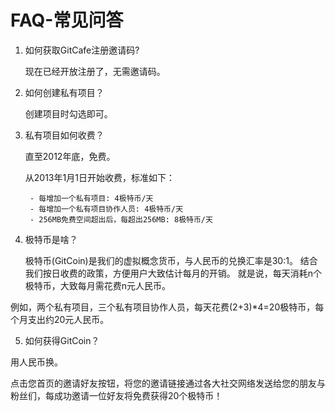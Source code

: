 # FAQ-常见问答

1. 如何获取GitCafe注册邀请码?

    现在已经开放注册了，无需邀请码。

2. 如何创建私有项目？

    创建项目时勾选即可。

3. 私有项目如何收费？

    直至2012年底，免费。

    从2013年1月1日开始收费，标准如下：

        - 每增加一个私有项目: 4极特币/天
        - 每增加一个私有项目协作人员: 4极特币/天
        - 256MB免费空间超出后，每超出256MB: 8极特币/天

4. 极特币是啥？

    极特币(GitCoin)是我们的虚拟概念货币，与人民币的兑换汇率是30:1。
    结合我们按日收费的政策，方便用户大致估计每月的开销。
    就是说，每天消耗n个极特币，大致每月需花费n元人民币。

例如，两个私有项目，三个私有项目协作人员，每天花费(2+3)*4=20极特币，每个月支出约20元人民币。

5. 如何获得GitCoin？

用人民币换。

点击您首页的邀请好友按钮，将您的邀请链接通过各大社交网络发送给您的朋友与粉丝们，每成功邀请一位好友将免费获得20个极特币！
